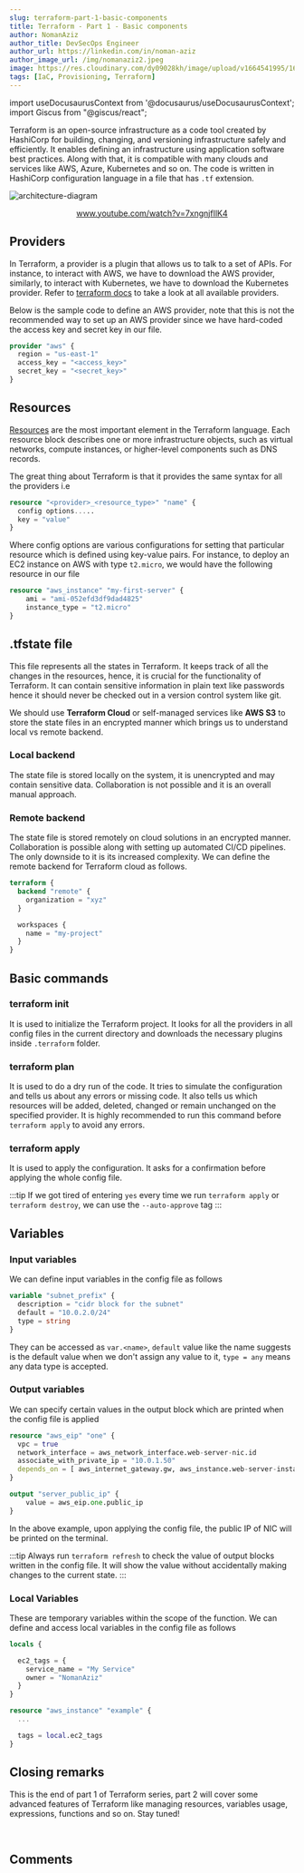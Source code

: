 ```yaml
---
slug: terraform-part-1-basic-components
title: Terraform - Part 1 - Basic components
author: NomanAziz
author_title: DevSecOps Engineer
author_url: https://linkedin.com/in/noman-aziz
author_image_url: /img/nomanaziz2.jpeg
image: https://res.cloudinary.com/dy09028kh/image/upload/v1664541995/1640019487-og-image_hwzsle.png
tags: [IaC, Provisioning, Terraform]
---
```


import useDocusaurusContext from '@docusaurus/useDocusaurusContext';
import Giscus from "@giscus/react";

Terraform is an open-source infrastructure as a code tool created by HashiCorp for building, changing, and versioning infrastructure safely and efficiently. It enables defining an infrastructure using application software best practices. Along with that, it is compatible with many clouds and services like AWS, Azure, Kubernetes and so on. The code is written in HashiCorp configuration language in a file that has `.tf` extension.

<!--truncate-->

![architecture-diagram](https://res.cloudinary.com/dy09028kh/image/upload/v1664541732/terraform-architecture_naez0i.png)<center> <a href="https://www.youtube.com/watch?v=7xngnjfIlK4">www.youtube.com/watch?v=7xngnjfIlK4</a></center>

## Providers

In Terraform, a provider is a plugin that allows us to talk to a set of APIs. For instance, to interact with AWS, we have to download the AWS provider, similarly, to interact with Kubernetes, we have to download the Kubernetes provider. Refer to [terraform docs](https://registry.terraform.io/browse/providers) to take a look at all available providers.

Below is the sample code to define an AWS provider, note that this is not the recommended way to set up an AWS provider since we have hard-coded the access key and secret key in our file.

```tf
provider "aws" {
  region = "us-east-1"
  access_key = "<access_key>"
  secret_key = "<secret_key>"
}
```

## Resources

[Resources](https://www.terraform.io/language/resources) are the most important element in the Terraform language. Each resource block describes one or more infrastructure objects, such as virtual networks, compute instances, or higher-level components such as DNS records.

The great thing about Terraform is that it provides the same syntax for all the providers i.e

```tf
resource "<provider>_<resource_type>" "name" {
  config options.....
  key = "value"
}
```

Where config options are various configurations for setting that particular resource which is defined using key-value pairs. For instance, to deploy an EC2 instance on AWS with type `t2.micro`, we would have the following resource in our file

```tf
resource "aws_instance" "my-first-server" {
    ami = "ami-052efd3df9dad4825"
    instance_type = "t2.micro"
}
```

## .tfstate file

This file represents all the states in Terraform. It keeps track of all the changes in the resources, hence, it is crucial for the functionality of Terraform. It can contain sensitive information in plain text like passwords hence it should never be checked out in a version control system like git.

We should use **Terraform Cloud** or self-managed services like **AWS S3** to store the state files in an encrypted manner which brings us to understand local vs remote backend.

### Local backend

The state file is stored locally on the system, it is unencrypted and may contain sensitive data. Collaboration is not possible and it is an overall manual approach.

### Remote backend

The state file is stored remotely on cloud solutions in an encrypted manner. Collaboration is possible along with setting up automated CI/CD pipelines. The only downside to it is its increased complexity. We can define the remote backend for Terraform cloud as follows.

```tf
terraform {
  backend "remote" {
    organization = "xyz"
  }

  workspaces {
    name = "my-project"
  }
}
```

## Basic commands

### terraform init

It is used to initialize the Terraform project. It looks for all the providers in all config files in the current directory and downloads the necessary plugins inside `.terraform` folder.

### terraform plan

It is used to do a dry run of the code. It tries to simulate the configuration and tells us about any errors or missing code. It also tells us which resources will be added, deleted, changed or remain unchanged on the specified provider. It is highly recommended to run this command before `terraform apply` to avoid any errors.

### terraform apply

It is used to apply the configuration. It asks for a confirmation before applying the whole config file.

:::tip
If we got tired of entering `yes` every time we run `terraform apply` or `terraform destroy`, we can use the `--auto-approve` tag
:::

## Variables

### Input variables

We can define input variables in the config file as follows

```tf
variable "subnet_prefix" {
  description = "cidr block for the subnet"
  default = "10.0.2.0/24"
  type = string
}
```

They can be accessed as `var.<name>`, `default` value like the name suggests is the default value when we don't assign any value to it, `type = any` means any data type is accepted.

### Output variables

We can specify certain values in the output block which are printed when the config file is applied

```tf
resource "aws_eip" "one" {
  vpc = true
  network_interface = aws_network_interface.web-server-nic.id
  associate_with_private_ip = "10.0.1.50"
  depends_on = [ aws_internet_gateway.gw, aws_instance.web-server-instance ]
}

output "server_public_ip" {
    value = aws_eip.one.public_ip
}
```

In the above example, upon applying the config file, the public IP of NIC will be printed on the terminal.

:::tip
Always run `terraform refresh` to check the value of output blocks written in the config file. It will show the value without accidentally making changes to the current state.
:::

### Local Variables

These are temporary variables within the scope of the function. We can define and access local variables in the config file as follows

```tf
locals {

  ec2_tags = {
    service_name = "My Service"
    owner = "NomanAziz"
  }
}

resource "aws_instance" "example" {
  ...

  tags = local.ec2_tags
}
```

## Closing remarks

This is the end of part 1 of Terraform series, part 2 will cover some advanced features of Terraform like managing resources, variables usage, expressions, functions and so on. Stay tuned!

<br/>
<h2>Comments</h2>
<Giscus
id="comments"
repo="Noman-Aziz/Blogs"
repoId="R_kgDOIAF3tw"
category="General"
categoryId="DIC_kwDOIAF3t84CRfxZ"
mapping="title"
term="Comments"
reactionsEnabled="1"
emitMetadata="0"
inputPosition="top"
theme="preferred_color_scheme"
lang="en"
loading="lazy"
crossorigin="anonymous"
    />
